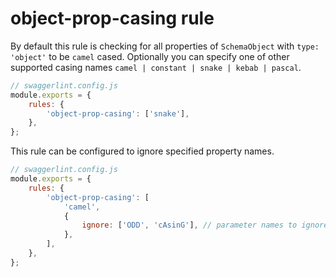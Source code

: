 # object-prop-casing rule

By default this rule is checking for all properties of `SchemaObject` with `type: 'object'` to be `camel` cased. Optionally you can specify one of other supported casing names `camel | constant | snake | kebab | pascal`.

```js
// swaggerlint.config.js
module.exports = {
    rules: {
        'object-prop-casing': ['snake'],
    },
};
```


This rule can be configured to ignore specified property names.

```js
// swaggerlint.config.js
module.exports = {
    rules: {
        'object-prop-casing': [
            'camel',
            {
                ignore: ['ODD', 'cAsinG'], // parameter names to ignore
            },
        ],
    },
};
```
